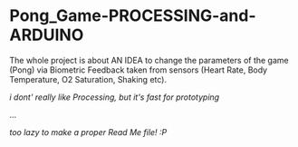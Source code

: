 # Pong_Game-PROCESSING-and-ARDUINO


The whole project is about AN IDEA to change the parameters of the game (Pong) via Biometric Feedback taken from sensors (Heart Rate, Body Temperature, O2 Saturation, Shaking etc).

*i dont' really like Processing, but it's fast for prototyping*

...

*too lazy to make a proper Read Me file! :P*